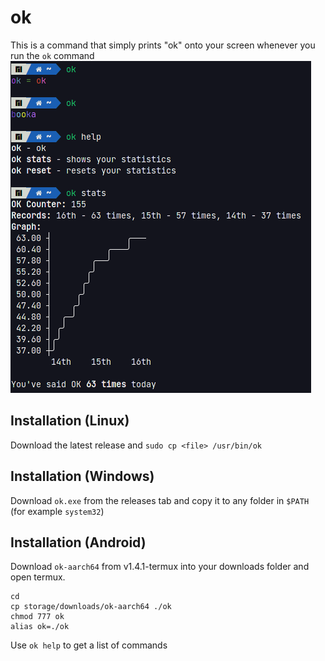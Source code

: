 # ok
This is a command that simply prints "ok" onto your screen whenever you run the `ok` command
![Screenshot](https://raw.githubusercontent.com/ErrorNoInternet/ok/main/ok.png)

## Installation (Linux)
Download the latest release and `sudo cp <file> /usr/bin/ok`

## Installation (Windows)
Download `ok.exe` from the releases tab and copy it to any folder in `$PATH` (for example `system32`)

## Installation (Android)
Download `ok-aarch64` from v1.4.1-termux into your downloads folder and open termux.
```
cd
cp storage/downloads/ok-aarch64 ./ok
chmod 777 ok
alias ok=./ok
```

Use `ok help` to get a list of commands
